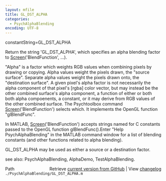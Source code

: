 ```yaml
---
layout: mfile
title: GL_DST_ALPHA
categories:
  - PsychAlphaBlending
encoding: UTF-8
---
```


constantString=GL\_DST\_ALPHA

Return the string 'GL\_DST\_ALPHA', which specifies an alpha blending
factor to [Screen](/docs/Screen)\('BlendFunction', ...\).

"Alpha" is a factor which weights RGB values when combining pixels by
drawing or copying.  Alpha values weight the pixels drawn, the "source
surface".   Separate alpha values weight the pixels drawn onto, the
"destination surface".   A given pixel's alpha factor is not necessarily
the alpha component of that pixel's \[rgba\] color vector, but may instead
be the other combined surface's alpha component, a function of either or
both both alpha compoenents, a constant, or it may derive from RGB values
of the other combined surface.  The Psychtoolbox command
[Screen](/docs/Screen)\('BlendFunction'\) selects which. It implements the OpenGL function
"glBlendFunc".

In MATLAB, [Screen](/docs/Screen)\('BlendFunction'\) accepts strings named for C constants
passed to the OpenGL function glBlendFunc\(\).Enter "Help
PsychAlphaBlending" in the MATLAB command window for a list of blending
constants \(and other functions related to alpha blending\).

GL\_DST\_ALPHA may be used as either a source or a destination factor.


see also: PsychAlphaBlending, AlphaDemo, TestAlphaBlending.


<div class="code_header" style="text-align:right;">
  <span style="float:left;">Path&nbsp;&nbsp;</span> <span class="counter">Retrieve <a href=
  "https://raw.github.com/Psychtoolbox-3/Psychtoolbox-3/beta/./PsychAlphaBlending/GL_DST_ALPHA.m">current version from GitHub</a> | View <a href=
  "https://github.com/Psychtoolbox-3/Psychtoolbox-3/commits/beta/./PsychAlphaBlending/GL_DST_ALPHA.m">changelog</a></span>
</div>
<div class="code">
  <code>./PsychAlphaBlending/GL_DST_ALPHA.m</code>
</div>
